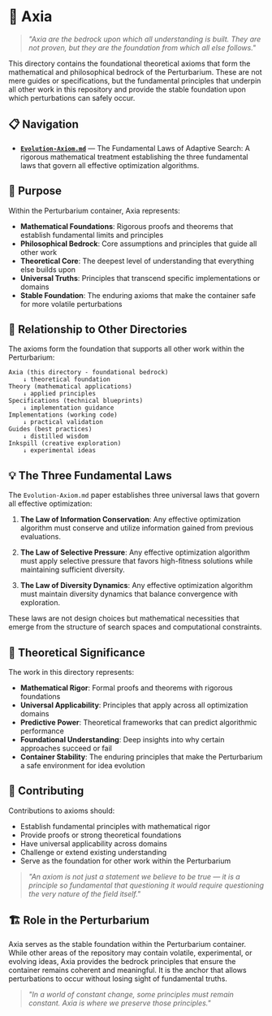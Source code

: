 # 🧮 Axia

> *"Axia are the bedrock upon which all understanding is built. They are not proven, but they are the foundation from which all else follows."*

This directory contains the foundational theoretical axioms that form the mathematical and philosophical bedrock of the Perturbarium. These are not mere guides or specifications, but the fundamental principles that underpin all other work in this repository and provide the stable foundation upon which perturbations can safely occur.

## 📋 Navigation

- **[`Evolution-Axiom.md`](Evolution-Axiom.md)** — The Fundamental Laws of Adaptive Search: A rigorous mathematical treatment establishing the three fundamental laws that govern all effective optimization algorithms.

## 🎯 Purpose

Within the Perturbarium container, Axia represents:
- **Mathematical Foundations**: Rigorous proofs and theorems that establish fundamental limits and principles
- **Philosophical Bedrock**: Core assumptions and principles that guide all other work
- **Theoretical Core**: The deepest level of understanding that everything else builds upon
- **Universal Truths**: Principles that transcend specific implementations or domains
- **Stable Foundation**: The enduring axioms that make the container safe for more volatile perturbations

## 🔗 Relationship to Other Directories

The axioms form the foundation that supports all other work within the Perturbarium:

```
Axia (this directory - foundational bedrock)
    ↓ theoretical foundation
Theory (mathematical applications)
    ↓ applied principles
Specifications (technical blueprints)
    ↓ implementation guidance
Implementations (working code)
    ↓ practical validation
Guides (best practices)
    ↓ distilled wisdom
Inkspill (creative exploration)
    ↓ experimental ideas
```

## 💡 The Three Fundamental Laws

The `Evolution-Axiom.md` paper establishes three universal laws that govern all effective optimization:

1. **The Law of Information Conservation**: Any effective optimization algorithm must conserve and utilize information gained from previous evaluations.

2. **The Law of Selective Pressure**: Any effective optimization algorithm must apply selective pressure that favors high-fitness solutions while maintaining sufficient diversity.

3. **The Law of Diversity Dynamics**: Any effective optimization algorithm must maintain diversity dynamics that balance convergence with exploration.

These laws are not design choices but mathematical necessities that emerge from the structure of search spaces and computational constraints.

## 🔬 Theoretical Significance

The work in this directory represents:
- **Mathematical Rigor**: Formal proofs and theorems with rigorous foundations
- **Universal Applicability**: Principles that apply across all optimization domains
- **Predictive Power**: Theoretical frameworks that can predict algorithmic performance
- **Foundational Understanding**: Deep insights into why certain approaches succeed or fail
- **Container Stability**: The enduring principles that make the Perturbarium a safe environment for idea evolution

## 💭 Contributing

Contributions to axioms should:
- Establish fundamental principles with mathematical rigor
- Provide proofs or strong theoretical foundations
- Have universal applicability across domains
- Challenge or extend existing understanding
- Serve as the foundation for other work within the Perturbarium

> *"An axiom is not just a statement we believe to be true — it is a principle so fundamental that questioning it would require questioning the very nature of the field itself."*

## 🏗️ Role in the Perturbarium

Axia serves as the stable foundation within the Perturbarium container. While other areas of the repository may contain volatile, experimental, or evolving ideas, Axia provides the bedrock principles that ensure the container remains coherent and meaningful. It is the anchor that allows perturbations to occur without losing sight of fundamental truths.

> *"In a world of constant change, some principles must remain constant. Axia is where we preserve those principles."*
